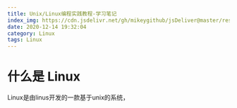 ```yaml
---
title: Unix/Linux编程实践教程-学习笔记
index_img: https://cdn.jsdelivr.net/gh/mikeygithub/jsDeliver@master/resource/img/linux-logo-one.jpeg
date: 2020-12-14 19:32:04
category: Linux
tags: Linux
---
```


# 什么是 Linux

<p class="note note-primary">
Linux是由linus开发的一款基于unix的系统，
</p>